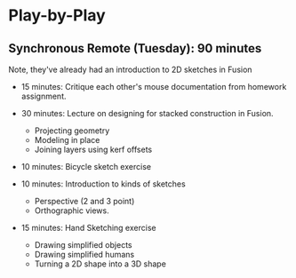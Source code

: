 # Play-by-Play

## Synchronous Remote (Tuesday): 90 minutes
Note, they've already had an introduction to 2D sketches in Fusion

- 15 minutes: Critique each other's mouse documentation from homework assignment.

- 30 minutes: Lecture on designing for stacked construction in Fusion.
    - Projecting geometry
    - Modeling in place
    - Joining layers using kerf offsets

- 10 minutes: Bicycle sketch exercise
- 10 minutes: Introduction to kinds of sketches
    - Perspective (2 and 3 point)
    - Orthographic views.
- 15 minutes: Hand Sketching exercise
    - Drawing simplified objects
    - Drawing simplified humans
    - Turning a 2D shape into a 3D shape
